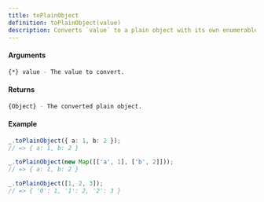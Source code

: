 ```yaml
---
title: toPlainObject
definition: toPlainObject(value)
description: Converts `value` to a plain object with its own enumerable properties.
---
```



#### Arguments


```bash
{*} value - The value to convert.
```


#### Returns


```bash
{Object} - The converted plain object.
```


#### Example


```ts
_.toPlainObject({ a: 1, b: 2 });
// => { a: 1, b: 2 }

_.toPlainObject(new Map([['a', 1], ['b', 2]]));
// => { a: 1, b: 2 }

_.toPlainObject([1, 2, 3]);
// => { '0': 1, '1': 2, '2': 3 }
```